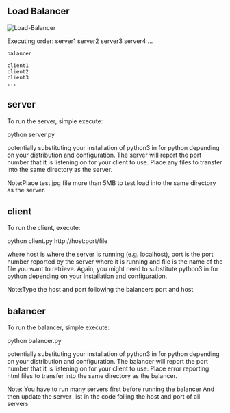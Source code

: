 Load Balancer
-------------

![Load-Balancer](https://www.google.com/url?sa=i&url=https%3A%2F%2Fcodeburst.io%2Fload-balancers-an-analogy-cc64d9430db0&psig=AOvVaw1sc6dvy4p5wORE5oTXK9yH&ust=1621835851154000&source=images&cd=vfe&ved=0CAIQjRxqFwoTCMD5-tyO3_ACFQAAAAAdAAAAABAI)

Executing order:
	server1
	server2
	server3
	server4
	...

	balancer

	client1
	client2
	client3
	...


server
------

To run the server, simple execute:

  python server.py

potentially substituting your installation of python3 in for python depending
on your distribution and configuration.  The server will report the port 
number that it is listening on for your client to use.  Place any files to 
transfer into the same directory as the server.

Note:Place test.jpg file more than 5MB to test load into the same directory as the server.


client
------

To run the client, execute:

  python client.py http://host:port/file

where host is where the server is running (e.g. localhost), port is the port 
number reported by the server where it is running and file is the name of the 
file you want to retrieve.  Again, you might need to substitute python3 in for
python depending on your installation and configuration.

Note:Type the host and port following the balancers port and host

balancer
------

To run the balancer, simple execute:

  python balancer.py

potentially substituting your installation of python3 in for python depending
on your distribution and configuration.  The balancer will report the port 
number that it is listening on for your client to use.  Place error reporting html files to 
transfer into the same directory as the balancer.

Note: You have to run many servers first before running the balancer
	And then update the server_list in the code folling the host and port of all servers



